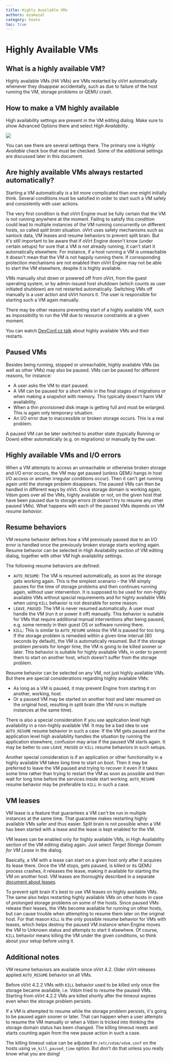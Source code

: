 ```yaml
---
title: Highly Available VMs
authors: mzamazal
category: howto
toc: true
---
```


# Highly Available VMs

## What is a highly available VM?

Highly available VMs (*HA* VMs) are VMs restarted by oVirt automatically whenever they disappear accidentally, such as due to failure of the host running the VM, storage problems or QEMU crash.

## How to make a VM highly available

High availability settings are present in the VM editing dialog.  Make sure to show Advanced Options there and select *High Availability*.

![](/images/wiki/ha-vm-edit.png)

You can see there are several settings there.  The primary one is *Highly Available* check box that must be checked.  Some of the additional settings are discussed later in this document.

## Are highly available VMs always restarted automatically?

Starting a VM automatically is a bit more complicated than one might initially think.  Several conditions must be satisfied in order to start such a VM safely and consistently with user actions.

The very first condition is that oVirt Engine must be fully certain that the VM is not running anywhere at the moment.  Failing to satisfy this condition could lead to multiple instances of the VM running concurrently on different hosts, so called *split brain* situation.  oVirt uses safety mechanisms such as sanlock data, VM leases and resume behaviors to prevent split brain.  But it's still important to be aware that if oVirt Engine doesn't know (under certain setups) for sure that a VM is not already running, it can't start it automatically elsewhere.  For instance, if a host running a VM is unreachable it doesn't mean that the VM is not happily running there.  If corresponding protection mechanisms are not enabled then oVirt Engine may not be able to start the VM elsewhere, despite it is highly available.

VMs manually shut down or powered off from oVirt, from the guest operating system, or by admin-issued host shutdown (which counts as user initiated shutdown) are not restarted automatically.  Switching VMs off manually is a user action and oVirt honors it.  The user is responsible for starting such a VM again manually.

There may be other reasons preventing start of a highly available VM, such as impossibility to run the VM due to resource constraints at a given moment.

You can watch [DevConf.cz talk](https://www.youtube.com/watch?v=Gh2eB06IE2A) about highly available VMs and their restarts.

## Paused VMs

Besides being running, stopped or unreachable, highly available VMs (as well as other VMs) may also be paused. VMs can be paused for different reasons, for instance:

- A user asks the VM to start paused.
- A VM can be paused for a short while in the final stages of migrations or when making a snapshot with memory.  This typically doesn't harm VM availability.
- When a thin provisioned disk image is getting full and must be enlarged.  This is again only temporary situation.
- An I/O error due to inaccessible or broken storage occurs.  This is a real problem.

A paused VM can be later switched to another state (typically Running or Down) either automatically (e.g. on migrations) or manually by the user.

## Highly available VMs and I/O errors

When a VM attempts to access an unreachable or otherwise broken storage and I/O error occurs, the VM may get paused (unless QEMU hangs in host I/O access or another irregular conditions occur).  Then it can't get running again until the storage problem disappears.  The paused VMs can then be handled in different ways by oVirt.  Once storage domain is working again, Vdsm goes over all the VMs, highly available or not, on the given host that have been paused due to storage errors (it doesn't try to resume any other paused VMs).  What happens with each of the paused VMs depends on VM *resume behavior*.

## Resume behaviors

VM resume behavior defines how a VM previously paused due to an I/O error is handled once the previously broken storage starts working again.  Resume behavior can be selected in High Availability section of VM editing dialog, together with other VM high availability settings.

The following resume behaviors are defined:

- `AUTO_RESUME`: The VM is resumed automatically, as soon as the storage gets working again.  This is the simplest scenario – the VM simply pauses for the time of storage problems and then continues running again, without user intervention.  It is supposed to be used for non-highly available VMs without special requirements and for highly available VMs when using `KILL` behavior is not desirable for some reason.
- `LEAVE_PAUSED`: The VM is never resumed automatically.  A user must handle the VM (run it or power it off) manually.  This behavior is suitable for VMs that require additional manual interventions after being paused, e.g. some remedy in their guest OS or software running there.
- `KILL`: This is similar to `AUTO_RESUME` unless the VM is paused for too long.  If the storage problem is remedied within a given time interval (80 seconds by default), the VM is automatically resumed.  But if the storage problem persists for longer time, the VM is going to be killed sooner or later.  This behavior is suitable for highly available VMs, in order to permit them to start on another host, which doesn't suffer from the storage problem.

Resume behavior can be selected on any VM, not just highly available VMs.  But there are special considerations regarding highly available VMs:

- As long as a VM is paused, it may prevent Engine from starting it on another, working, host.
- Or a paused VM may be started on another host and later resumed on the original host, resulting in split brain (the VM runs in multiple instances at the same time).

There is also a special consideration if you use application level high availability in a non-highly available VM.  It may be a bad idea to use `AUTO_RESUME` resume behavior in such a case: If the VM gets paused and the application level high availability handles the situation by running the application elsewhere, confusion may arise if the paused VM starts again.  It may be better to use `LEAVE_PAUSED` or `KILL` resume behaviors in such setups.

Another special consideration is if an application or other functionality in a highly available VM takes long time to start on boot.  Then it may be preferred to leave the VM paused and trying to recover it even if it takes some time rather than trying to restart the VM as soon as possible and then wait for long time before the services inside start working.  `AUTO_RESUME` resume behavior may be preferable to `KILL` in such a case.

## VM leases

VM lease is a feature that guarantees a VM can't be run in multiple instances at the same time.  That guarantee makes restarting highly available VMs safer and thus easier.  Split brain is not possible when a VM has been started with a lease and the lease is kept enabled for the VM.

VM leases can be enabled only for highly available VMs, in High Availability section of the VM editing dialog again.  Just select *Target Storage Domain for VM Lease* in the dialog.

Basically, a VM with a lease can start on a given host only after it acquires its lease there.  Once the VM stops, gets paused, is killed or its QEMU process crashes, it releases the lease, making it available for starting the VM on another host.  VM leases are thoroughly described in a separate [document about leases](/develop/release-management/features/storage/vm-leases/).

To prevent split brain it's best to use VM leases on highly available VMs.  The same also helps restarting highly available VMs on other hosts in case of prolonged storage problems on some of the hosts.  Since paused VMs release their leases, the VMs become available for running on other hosts, but can cause trouble when attempting to resume them later on the original host.  For that reason `KILL` is the only possible resume behavior for VMs with leases, which helps destroy the paused VM instance when Engine moves the VM to Unknown status and attempts to start it elsewhere.  Of course, `KILL` behavior means killing the VM under the given conditions, so think about your setup before using it.

## Additional notes

VM resume behaviors are available since oVirt 4.2.  Older oVirt releases applied `AUTO_RESUME` behavior on all VMs.

Before oVirt 4.2.2 VMs with `KILL` behavior used to be killed only once the storage became available, i.e. Vdsm tried to resume the paused VMs.  Starting from oVirt 4.2.2 VMs are killed shortly after the timeout expires even when the storage problem persists.

If a VM is attempted to resume while the storage problem persists, it's going to be paused again sooner or later.  That can happen when a user attempts to resume the VM manually or when a Vdsm is tricked into thinking the storage domain status has been changed.  The killing timeout resets and starts counting again from the new pause action in such a case.

The killing timeout value can be adjusted in `/etc/vdsm/vdsm.conf` on the hosts using `vm_kill_paused_time` option.  But don't do that unless you really know what you are doing!

